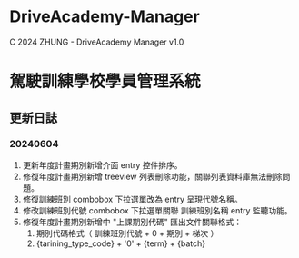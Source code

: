 # DriveAcademy-Manager

C 2024 ZHUNG - DriveAcademy Manager v1.0

# 駕駛訓練學校學員管理系統

## 更新日誌
### 20240604
1. 更新年度計畫期別新增介面 entry 控件排序。
2. 修復年度計畫期別新增 treeview 列表刪除功能，關聯列表資料庫無法刪除問題。
3. 修復訓練班別 combobox 下拉選單改為 entry 呈現代號名稱。
4. 修改訓練班別代號 combobox 下拉選單關聯 訓練班別名稱 entry 監聽功能。
5. 修復年度計畫期別新增中 "上課期別代碼" 匯出文件關聯格式：
    1. 期別代碼格式（ 訓練班別代號 + 0 + 期別 + 梯次 ）
    2. {tarining_type_code} + '0' + {term} + {batch}


